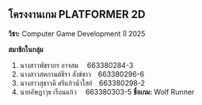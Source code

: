 โครงงานเกม PLATFORMER 2D
---

**วิชา:** Computer Game Development ปี 2025  

**สมาชิกในกลุ่ม**  
1. นางสาวพัชรากร อาจสม     663380284-3  
2. นางสาวสหกานต์ธีรา สังข์ขาว 663380296-6  
3. นางสาวสุชาวดี ศรีแก้วน้ำใสย์ 663380298-2  
4. นายอัษฎาวุธ เรือนแก้ว      663380303-5
**ชื่อเกม:** Wolf Runner
